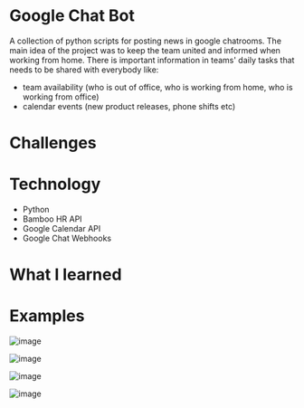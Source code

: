 # Google Chat Bot
A collection of python scripts for posting news in google chatrooms.
The main idea of the project was to keep the team united and informed when working from home. 
There is important information in teams' daily tasks that needs to be shared with everybody like:
- team availability (who is out of office, who is working from home, who is working from office)
- calendar events (new product releases, phone shifts etc)

# Challenges


# Technology
- Python
- Bamboo HR API
- Google Calendar API
- Google Chat Webhooks 

# What I learned

# Examples

![image](https://user-images.githubusercontent.com/74985932/209075536-aa858c88-db77-41d2-8ca4-51d6313183e9.png)

![image](https://user-images.githubusercontent.com/74985932/209079644-706ab795-3a42-4809-bd0a-baf74cfb4eef.png)

![image](https://user-images.githubusercontent.com/74985932/209095544-ed770a9d-2a38-404b-903a-589ea8959709.png)

![image](https://user-images.githubusercontent.com/74985932/209109881-dd54deb3-6e78-41d1-84f1-8c073b02ef0c.png)



